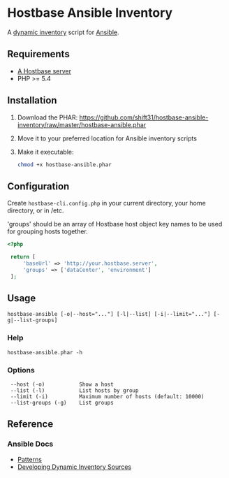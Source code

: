 # Hostbase Ansible Inventory

A [dynamic inventory](http://docs.ansible.com/intro_dynamic_inventory.html) script for [Ansible](http://www.ansible.com).

## Requirements

* [A Hostbase server](https://github.com/shift31/hostbase)
* PHP >= 5.4

## Installation

1. Download the PHAR:  https://github.com/shift31/hostbase-ansible-inventory/raw/master/hostbase-ansible.phar
2. Move it to your preferred location for Ansible inventory scripts
3. Make it executable:

    ```bash
	chmod +x hostbase-ansible.phar
	```

## Configuration

Create `hostbase-cli.config.php` in your current directory, your home directory, or in /etc.

'groups' should be an array of Hostbase host object key names to be used for grouping hosts together.

```php
<?php

 return [
     'baseUrl' => 'http://your.hostbase.server',
     'groups' => ['dataCenter', 'environment']
 ];
```

## Usage
`hostbase-ansible [-o|--host="..."] [-l|--list] [-i|--limit="..."] [-g|--list-groups]`


### Help
`hostbase-ansible.phar -h`

### Options

     --host (-o)           Show a host
     --list (-l)           List hosts by group
     --limit (-i)          Maximum number of hosts (default: 10000)
     --list-groups (-g)    List groups
     
     
## Reference

### Ansible Docs
* [Patterns](http://docs.ansible.com/intro_patterns.html)
* [Developing Dynamic Inventory Sources](http://docs.ansible.com/developing_inventory.html)

